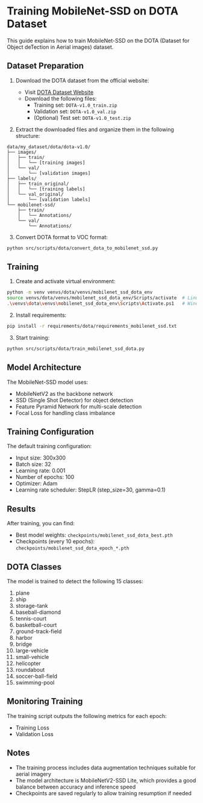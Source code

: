# Training MobileNet-SSD on DOTA Dataset

This guide explains how to train MobileNet-SSD on the DOTA (Dataset for Object deTection in Aerial images) dataset.

## Dataset Preparation

1. Download the DOTA dataset from the official website:
   - Visit [DOTA Dataset Website](https://captain-whu.github.io/DOTA/dataset.html)
   - Download the following files:
     - Training set: `DOTA-v1.0_train.zip`
     - Validation set: `DOTA-v1.0_val.zip`
     - (Optional) Test set: `DOTA-v1.0_test.zip`

2. Extract the downloaded files and organize them in the following structure:
```
data/my_dataset/dota/dota-v1.0/
├── images/
│   ├── train/
│   │   └── [training images]
│   └── val/
│       └── [validation images]
├── labels/
│   ├── train_original/
│   │   └── [training labels]
│   └── val_original/
│       └── [validation labels]
└── mobilenet-ssd/
    ├── train/
    │   └── Annotations/
    └── val/
        └── Annotations/
```

3. Convert DOTA format to VOC format:
```bash
python src/scripts/dota/convert_dota_to_mobilenet_ssd.py
```

## Training

1. Create and activate virtual environment:
```bash
python -m venv venvs/dota/venvs/mobilenet_ssd_dota_env
source venvs/dota/venvs/mobilenet_ssd_dota_env/Scripts/activate  # Linux/Mac
.\venvs\dota\venvs\mobilenet_ssd_dota_env\Scripts\Activate.ps1   # Windows
```

2. Install requirements:
```bash
pip install -r requirements/dota/requirements_mobilenet_ssd.txt
```

3. Start training:
```bash
python src/scripts/dota/train_mobilenet_ssd_dota.py
```

## Model Architecture

The MobileNet-SSD model uses:
- MobileNetV2 as the backbone network
- SSD (Single Shot Detector) for object detection
- Feature Pyramid Network for multi-scale detection
- Focal Loss for handling class imbalance

## Training Configuration

The default training configuration:
- Input size: 300x300
- Batch size: 32
- Learning rate: 0.001
- Number of epochs: 100
- Optimizer: Adam
- Learning rate scheduler: StepLR (step_size=30, gamma=0.1)

## Results

After training, you can find:
- Best model weights: `checkpoints/mobilenet_ssd_dota_best.pth`
- Checkpoints (every 10 epochs): `checkpoints/mobilenet_ssd_dota_epoch_*.pth`

## DOTA Classes

The model is trained to detect the following 15 classes:
1. plane
2. ship
3. storage-tank
4. baseball-diamond
5. tennis-court
6. basketball-court
7. ground-track-field
8. harbor
9. bridge
10. large-vehicle
11. small-vehicle
12. helicopter
13. roundabout
14. soccer-ball-field
15. swimming-pool

## Monitoring Training

The training script outputs the following metrics for each epoch:
- Training Loss
- Validation Loss

## Notes

- The training process includes data augmentation techniques suitable for aerial imagery
- The model architecture is MobileNetV2-SSD Lite, which provides a good balance between accuracy and inference speed
- Checkpoints are saved regularly to allow training resumption if needed 